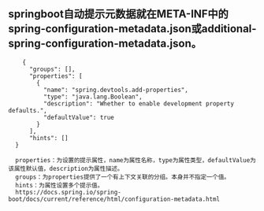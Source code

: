 ## springboot自动提示元数据就在META-INF中的spring-configuration-metadata.json或additional-spring-configuration-metadata.json。
```
    {
      "groups": [],
      "properties": [
        {
          "name": "spring.devtools.add-properties",
          "type": "java.lang.Boolean",
          "description": "Whether to enable development property defaults.",
          "defaultValue": true
        }
      ],
      "hints": []
  }
  
  properties：为设置的提示属性，name为属性名称，type为属性类型，defaultValue为该属性默认值，description为属性描述。
  groups：为properties提供了一个有上下文关联的分组。本身并不指定一个值。
  hints：为属性设置多个提示值。
  https://docs.spring.io/spring-boot/docs/current/reference/html/configuration-metadata.html
```